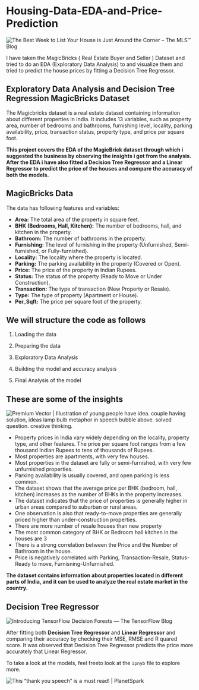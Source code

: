 ﻿# Housing-Data-EDA-and-Price-Prediction

![The Best Week to List Your House is Just Around the Corner – The MLS™ Blog](https://i0.wp.com/themlsblog.com/wp-content/uploads/2022/03/Sell-a-house-in-april.jpg?fit=800%2C450&ssl=1)

I have taken the MagicBricks ( Real Estate Buyer and Seller ) Dataset and tried to do an EDA (Exploratory Data Analysis) to and visualize them and tried to predict the house prices by fitting a Decision Tree Regressor.
## Exploratory Data Analysis and Decision Tree Regression MagicBricks Dataset

The Magicbricks dataset is a real estate dataset containing information about different properties in India. It includes 13 variables, such as property area, number of bedrooms and bathrooms, furnishing level, locality, parking availability, price, transaction status, property type, and price per square foot.

**This project covers the EDA of the MagicBrick dataset through which i suggested the business by observing the insights i got from the analysis. After the EDA i have also fitted a Decision Tree Regressor and a  Linear Regressor to predict the price of the houses and compare the accuracy of both the models.**

## MagicBricks Data

The data has following features and variables:
-  **Area:** The total area of the property in square feet.
-   **BHK (Bedrooms, Hall, Kitchen):** The number of bedrooms, hall, and kitchen in the property.
-  **Bathroom:** The number of bathrooms in the property.
-  **Furnishing:** The level of furnishing in the property (Unfurnished, Semi-furnished, or Fully-furnished).
- **Locality:** The locality where the property is located.
- **Parking:** The parking availability in the property (Covered or Open).
-  **Price:** The price of the property in Indian Rupees.
-  **Status:** The status of the property (Ready to Move or Under Construction).
-  **Transaction:** The type of transaction (New Property or Resale).
-  **Type:** The type of property (Apartment or House).
-  **Per_Sqft:** The price per square foot of the property.

## We will structure the code as follows

1.  Loading the data
    
2.  Preparing the data
    
3.  Exploratory Data Analysis
    
4.  Building the model and accuracy analysis
    
5.  Final Analysis of the model

## These are some of the insights

![Premium Vector | Illustration of young people have idea. couple having  solution, ideas lamp bulb metaphor in speech bubble above. solved question.  creative thinking.](https://img.freepik.com/premium-vector/illustration-young-people-have-idea-couple-having-solution-ideas-lamp-bulb-metaphor-speech-bubble-solved-question-creative-thinking_126608-1119.jpg?w=2000)

-  Property prices in India vary widely depending on the locality, property type, and other features. The price per square foot ranges from a few thousand Indian Rupees to tens of thousands of Rupees.
-  Most properties are apartments, with very few houses.
-  Most properties in the dataset are fully or semi-furnished, with very few unfurnished properties.
-  Parking availability is usually covered, and open parking is less common.
- The dataset shows that the average price per BHK (bedroom, hall, kitchen) increases as the number of BHKs in the property increases.  
- The dataset indicates that the price of properties is generally higher in urban areas compared to suburban or rural areas.
-  One observation is also that ready-to-move properties are generally priced higher than under-construction properties.
- There are more number of resale houses than new property
- The most common category of BHK or Bedroom hall kitchen in the houses are 3
- There is a strong correlation between the Price and the Number of Bathroom in the house.
-   Price is negatively correlated with Parking, Transaction-Resale, Status-Ready to move, Furnisning-Unfurnished.

**The dataset contains information about properties located in different parts of India, and it can be used to analyze the real estate market in the country.**

## Decision Tree Regressor
![Introducing TensorFlow Decision Forests — The TensorFlow Blog](https://1.bp.blogspot.com/-Ax59WK4DE8w/YK6o9bt_9jI/AAAAAAAAEQA/9KbBf9cdL6kOFkJnU39aUn4m8ydThPenwCLcBGAsYHQ/s0/Random%2BForest%2B03.gif)

After fitting both **Decision Tree Regressor**  and **Linear Regressor** and comparing their accuracy by checking their MSE, RMSE and R quared score. It was observed that Decision Tree Regressor predicts the price more accurately that Linear Regressor.

To take a look at the models, feel freeto look at the `ipnyb` file to explore more.


![This “thank you speech” is a must read! | PlanetSpark](https://lh4.googleusercontent.com/wZCVtsFnGRC6B_0nyNdJeNY5TKM2LWF3JjCGQjmqG-3HBd7gReXAsTXXpAoGKQFfU_oAFr6GsSObY2SOIsHPZ8zCdKEM4TUfWVqf4Q9mQVvaV3kZ7fdrgmG61JRrMEWXnU1aZ2ukTaC4NYKpUExE_b9TZw_C7qVYXP2T78rkqbYe271clci6L0zPMO-41w)



